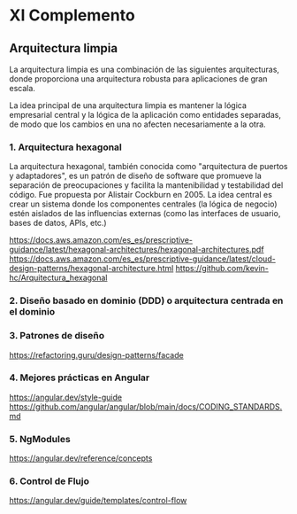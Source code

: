 # XI Complemento

## Arquitectura limpia
La arquitectura limpia  es una combinación de las siguientes arquitecturas, donde proporciona una arquitectura robusta para aplicaciones de gran escala.

La idea principal de una arquitectura limpia es mantener la lógica empresarial central y la lógica de la aplicación como entidades separadas, de modo que los cambios en una no afecten necesariamente a la otra.

### 1. Arquitectura hexagonal
La arquitectura hexagonal, también conocida como "arquitectura de puertos y adaptadores",  es un patrón de diseño de software que promueve la separación de preocupaciones y facilita la mantenibilidad y testabilidad del código.  Fue propuesta por Alistair Cockburn en 2005. La idea central es crear un sistema donde los componentes centrales (la lógica de negocio) estén aislados de las influencias externas (como las interfaces de usuario, bases de datos, APIs, etc.)

https://docs.aws.amazon.com/es_es/prescriptive-guidance/latest/hexagonal-architectures/hexagonal-architectures.pdf
https://docs.aws.amazon.com/es_es/prescriptive-guidance/latest/cloud-design-patterns/hexagonal-architecture.html
https://github.com/kevin-hc/Arquitectura_hexagonal

### 2. Diseño basado en dominio (DDD) o arquitectura centrada en el dominio

### 3. Patrones de diseño

https://refactoring.guru/design-patterns/facade

### 4. Mejores prácticas en Angular

https://angular.dev/style-guide
https://github.com/angular/angular/blob/main/docs/CODING_STANDARDS.md

### 5. NgModules

https://angular.dev/reference/concepts

### 6. Control de Flujo

https://angular.dev/guide/templates/control-flow
<!--stackedit_data:
eyJoaXN0b3J5IjpbNDQwMDc1MTQ5LDE3Njc2NTI2MzAsMTA4OT
E3MzAxMiwtOTMxNDMxMDEsLTg2NTIyMzU1NywtOTk0MDUxNTUw
LDM0MjM5NjAxNSwxMDA3MDQyNzY3XX0=
-->